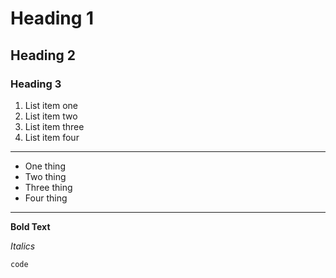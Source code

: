 # Heading 1
## Heading 2
### Heading 3

1. List item one
1. List item two
1. List item three
1. List item four
---
- One thing
- Two thing
- Three thing
- Four thing
---
**Bold Text**

*Italics*

`code`